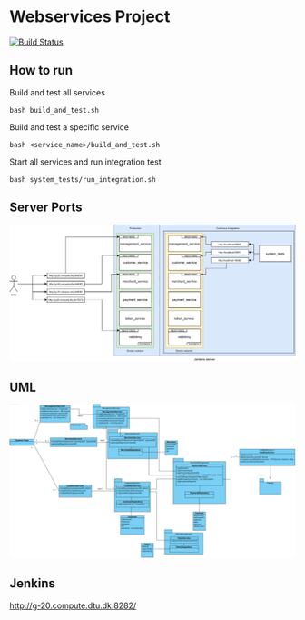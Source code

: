 # Webservices Project
[![Build Status](http://g-20.compute.dtu.dk:8282/buildStatus/icon?job=DTUPay-CI_CD&build=0&subject=CI/CD)](http://g-20.compute.dtu.dk:8282/job/DTUPay-CI_CD/lastBuild/)

## How to run
Build and test all services
```
bash build_and_test.sh
```

Build and test a specific service
```
bash <service_name>/build_and_test.sh
```

Start all services and run integration test
```
bash system_tests/run_integration.sh
```




## Server Ports
![Ports](docs/ports.png)


## UML
![UML Diagram](docs/UML.png)

## Jenkins
http://g-20.compute.dtu.dk:8282/

